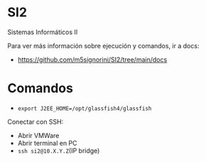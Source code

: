 # SI2
Sistemas Informáticos II

Para ver más información sobre ejecución y comandos, ir a docs:
- https://github.com/m5signorini/SI2/tree/main/docs

# Comandos
- `export J2EE_HOME=/opt/glassfish4/glassfish`

Conectar con SSH:

- Abrir VMWare
- Abrir terminal en PC
- `ssh si2@10.X.Y.Z`(IP bridge)
